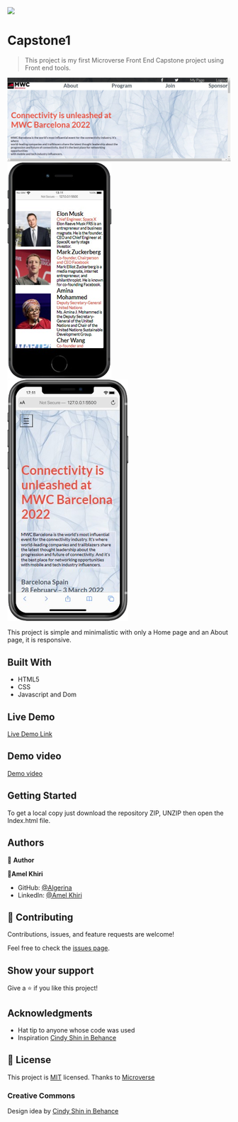 
![](https://img.shields.io/badge/Microverse-blueviolet)

# Capstone1

> This project is my first Microverse Front End Capstone project using Front end tools. 

![screenshot](./img/screenshot1.png)
![screenshot](./img/screenshot2.png)
![screenshot](./img/screenshot3.png)

This project is simple and minimalistic with only a Home page and an About page, it is responsive.

## Built With

- HTML5
- CSS
- Javascript and Dom

## Live Demo

[Live Demo Link](https://rawcdn.githack.com/algerina/Capstone1/aecbd33f4ccbff9310200fa2bed21fce75789816/index.html)

## Demo video

[Demo video](https://www.loom.com/share/2cf235a97da748398aa146e409628aff)

## Getting Started

To get a local copy just download the repository ZIP, UNZIP then open the Index.html file.



## Authors

👤 **Author**

👤**Amel Khiri**

- GitHub: [@Algerina](https://github.com/Algerina)
- LinkedIn: [@Amel Khiri](https://linkedin.com/in/amel-khiri-qahwadji-37a550135)



## 🤝 Contributing

Contributions, issues, and feature requests are welcome!

Feel free to check the [issues page](https://github.com/algerina/Capstone1/issues).

## Show your support

Give a ⭐️ if you like this project!

## Acknowledgments

- Hat tip to anyone whose code was used
- Inspiration [Cindy Shin in Behance](https://www.behance.net/adagio07)

## 📝 License

This project is [MIT](./MIT.md) licensed.
Thanks to [Microverse](https://www.microverse.org/)

### Creative Commons

Design idea by [Cindy Shin in Behance](https://www.behance.net/adagio07)